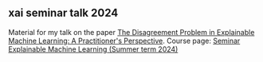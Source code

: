 ## xai seminar talk 2024

Material for my talk on the paper [The Disagreement Problem in Explainable Machine Learning: A Practitioner's Perspective](https://arxiv.org/abs/2202.01602).
Course page: [Seminar Explainable Machine Learning
(Summer term 2024)](https://www.tml.cs.uni-tuebingen.de/teaching/2024_seminar_explainability/index.php)
